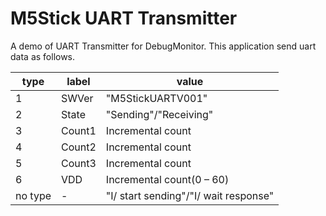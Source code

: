 # M5Stick UART Transmitter
A demo of UART Transmitter for DebugMonitor.
This application send uart data as follows.

|type  |label  |value  |
|---|---|---|
|1  |SWVer  |"M5StickUARTV001"  |
|2  |State  |"Sending"/"Receiving"  |
|3  |Count1  |Incremental count  |
|4  |Count2  |Incremental count  |
|5  |Count3  |Incremental count  |
|6  |VDD  |Incremental count(0 – 60)  |
|no type  |-  |"I/ start sending"/"I/ wait response"  |

